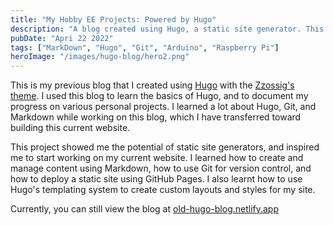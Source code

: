 ```yaml
---
title: "My Hobby EE Projects: Powered by Hugo"
description: "A blog created using Hugo, a static site generator. This blog was used to learn the basics of Hugo, and to document progress for various personal projects."
pubDate: "Apri 22 2022"
tags: ["MarkDown", "Hugo", "Git", "Arduino", "Raspberry Pi"]
heroImage: "/images/hugo-blog/hero2.png"
---
```


This is my previous blog that I created using [Hugo](https://gohugo.io/) with the [Zzossig's theme](https://github.com/zzossig/hugo-theme-zzo). I used this blog to learn the basics of Hugo, and to document my progress on various personal projects. I learned a lot about Hugo, Git, and Markdown while working on this blog, which I have transferred toward building this current website.

This project showed me the potential of static site generators, and inspired me to start working on my current website. I learned how to create and manage content using Markdown, how to use Git for version control, and how to deploy a static site using GitHub Pages. I also learnt how to use Hugo's templating system to create custom layouts and styles for my site.

Currently, you can still view the blog at [old-hugo-blog.netlify.app](https://old-hugo-blog.netlify.app/)
